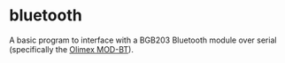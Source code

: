 # bluetooth

A basic program to interface with a BGB203 Bluetooth module over serial (specifically the [Olimex MOD-BT](https://www.olimex.com/Products/Modules/RF/MOD-BT/)).
